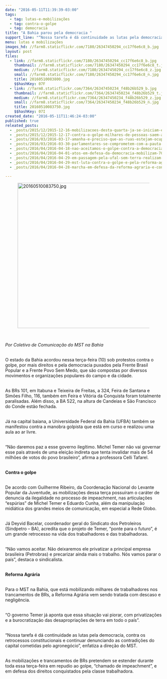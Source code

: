 ```yaml
---
date: "2016-05-11T11:39:39-03:00"
tags:
  - tag: lutas-e-mobilizações
  - tag: contra-o-golpe
  - tag: democracia
title: "A Bahia parou pela democracia "
support_line: "“Nossa tarefa é dá continuidade as lutas pela democracia, contra os retrocessos constitucionais e continuar denunciando as contradições do capital cometidas pelo agronegócio”."
menu: lutas e mobilizações
images_hd: //farm8.staticflickr.com/7180/26347450294_cc17f6e6c8_b.jpg
layout: post
files:
  - link: //farm8.staticflickr.com/7180/26347450294_cc17f6e6c8_b.jpg
    thumbnail: //farm8.staticflickr.com/7180/26347450294_cc17f6e6c8_t.jpg
    medium: //farm8.staticflickr.com/7180/26347450294_cc17f6e6c8_z.jpg
    small: //farm8.staticflickr.com/7180/26347450294_cc17f6e6c8_n.jpg
    title: 20160510083800.jpg
    $$hashKey: 07F
  - link: //farm8.staticflickr.com/7364/26347450234_f48b26b529_b.jpg
    thumbnail: //farm8.staticflickr.com/7364/26347450234_f48b26b529_t.jpg
    medium: //farm8.staticflickr.com/7364/26347450234_f48b26b529_z.jpg
    small: //farm8.staticflickr.com/7364/26347450234_f48b26b529_n.jpg
    title: 20160510083750.jpg
    $$hashKey: 07I
created_date: "2016-05-11T11:46:24-03:00"
published: true
releated_posts:
  - _posts/2015/12/2015-12-16-mobilizacoes-desta-quarta-ja-se-iniciam-em-diversas-partes-do-brasil.md
  - _posts/2015/12/2015-12-17-contra-o-golpe-milhares-de-pessoas-saem-as-ruas-na-bahia.md
  - _posts/2016/03/2016-03-17-amanha-e-preciso-que-as-ruas-estejam-ocupadas-por-gente-que-nao-tem-medo-da-direita-diz-valter-pomar.md
  - _posts/2016/03/2016-03-30-parlamentares-se-comprometem-com-a-pauta-da-reforma-agraria-e-a-defesa-da-democracia.md
  - _posts/2016/04/2016-04-18-nao-aceitamos-o-golpe-contra-a-democracia-e-nossos-direitos-vamos-derrotar-o-golpe-nas-ruas.md
  - _posts/2016/04/2016-04-01-atos-em-defesa-da-democracia-mobilizam-700-mil-pessoas-em-todo-o-pais.md
  - _posts/2016/04/2016-04-29-em-passagem-pela-ufal-sem-terra-realizam-atividades-com-a-comunidade-academica.md
  - _posts/2016/04/2016-04-29-mst-luta-contra-o-golpe-e-pela-reforma-agraria-no-pontal-do-paranapanema.md
  - _posts/2016/04/2016-04-28-marcha-em-defesa-da-reforma-agraria-e-contra-o-golpe-chega-a-maceio.md

---
```

<figure class="image"><img alt="20160510083750.jpg" height="467" src="//farm8.staticflickr.com/7364/26347450234_f48b26b529_b.jpg" width="700" />
<figcaption></figcaption>
</figure>

<p>&nbsp;</p>

<p><em>Por Coletivo de Comunica&ccedil;&atilde;o do MST na Bahia</em></p>

<p><br />
O estado da Bahia acordou nessa ter&ccedil;a-feira (10) sob protestos contra o golpe, por mais direitos e pela democracia puxados pela Frente Brasil Popular e a Frente Povo Sem Medo, que s&atilde;o compostas por diversos movimentos e organiza&ccedil;&otilde;es populares do campo e da cidade.</p>

<p><br />
As BRs 101, em Itabuna e Teixeira de Freitas, a 324, Feira de Santana e Sim&otilde;es Filho, 116, tamb&eacute;m em Feira e Vit&oacute;ria da Conquista foram&nbsp;totalmente paralisadas. Al&eacute;m disso, a BA 522, na altura de Candeias e S&atilde;o Francisco do Conde est&atilde;o fechada.</p>

<p><br />
J&aacute; na capital baiana, a Universidade Federal da Bahia (UFBA) tamb&eacute;m se manifestou&nbsp;contra a manobra golpista que est&aacute; em curso e realizou&nbsp;uma aula ao ar livre.</p>

<p><br />
&ldquo;N&atilde;o daremos paz a esse governo ileg&iacute;timo. Michel Temer n&atilde;o vai governar esse pa&iacute;s atrav&eacute;s de uma elei&ccedil;&atilde;o indireta que tenta invalidar mais de 54 milh&otilde;es de votos do povo brasileiro&rdquo;, afirma a professora Celli Tafarel.</p>

<p><br />
<strong>Contra o golpe</strong></p>

<p><br />
De acordo com Guilherme Ribeiro, da Coordena&ccedil;&atilde;o Nacional do Levante Popular da Juventude, as mobiliza&ccedil;&otilde;es dessa ter&ccedil;a possu&iacute;ram o car&aacute;ter de denuncia&nbsp;da&nbsp;ilegalidade no processo de impeachment, nas articula&ccedil;&otilde;es &ldquo;esp&uacute;rias&rdquo; de Michel Temer e Eduardo Cunha, al&eacute;m da manipula&ccedil;&atilde;o midi&aacute;tica dos grandes meios de comunica&ccedil;&atilde;o, em especial a Rede Globo.</p>

<p><br />
J&aacute; Deyvid Bacelar, coordenador geral do Sindicato dos Petroleiros (Sindpetro &ndash; BA), acredita que o projeto de Temer, &ldquo;ponte para o futuro&rdquo;, &eacute; um grande retrocesso na vida dos trabalhadores e das trabalhadoras.</p>

<p><br />
&ldquo;N&atilde;o vamos aceitar. N&atilde;o deixaremos ele privatizar a principal empresa brasileira (Petrobras) e precarizar ainda mais o trabalho. N&oacute;s vamos parar o pa&iacute;s&rdquo;, destaca o sindicalista.</p>

<p><br />
<strong>Reforma Agr&aacute;ria</strong></p>

<p><br />
Para o MST na Bahia, que est&aacute; mobilizando milhares de trabalhadores nos trancamentos de BRs, a Reforma Agr&aacute;ria vem sendo tratada com descaso e neglig&ecirc;ncia.</p>

<p><br />
&ldquo;O governo Temer j&aacute; aponta que essa situa&ccedil;&atilde;o vai piorar, com privatiza&ccedil;&otilde;es e a burocratiza&ccedil;&atilde;o das desapropria&ccedil;&otilde;es de terra em todo o pa&iacute;s&rdquo;.</p>

<p><br />
&ldquo;Nossa tarefa &eacute; d&aacute; continuidade as lutas pela democracia, contra os retrocessos constitucionais e continuar denunciando as contradi&ccedil;&otilde;es do capital cometidas pelo agroneg&oacute;cio&rdquo;, enfatiza a dire&ccedil;&atilde;o do MST.</p>

<p><br />
As mobiliza&ccedil;&otilde;es e trancamentos de BRs pretendem se estender durante toda essa ter&ccedil;a-feira em repudio ao golpe, &ldquo;chamado de impeachment&rdquo;, e em defesa dos direitos conquistados pela classe trabalhadora.</p>
